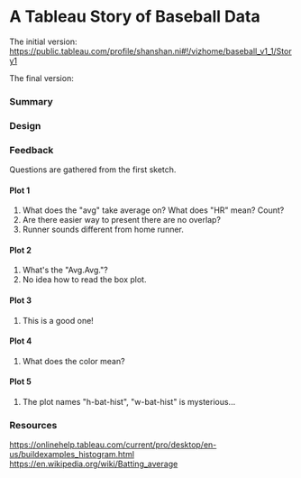 # A Tableau Story of Baseball Data

The initial version: https://public.tableau.com/profile/shanshan.ni#!/vizhome/baseball_v1_1/Story1

The final version:

### Summary

### Design

### Feedback
Questions are gathered from the first sketch.

#### Plot 1
1. What does the "avg" take average on? What does "HR" mean? Count?
1. Are there easier way to present there are no overlap?
1. Runner sounds different from home runner.

#### Plot 2
1. What's the "Avg.Avg."?
1. No idea how to read the box plot.

#### Plot 3
1. This is a good one!

#### Plot 4
1. What does the color mean?

#### Plot 5
1. The plot names "h-bat-hist", "w-bat-hist" is mysterious...

### Resources
https://onlinehelp.tableau.com/current/pro/desktop/en-us/buildexamples_histogram.html  
https://en.wikipedia.org/wiki/Batting_average
